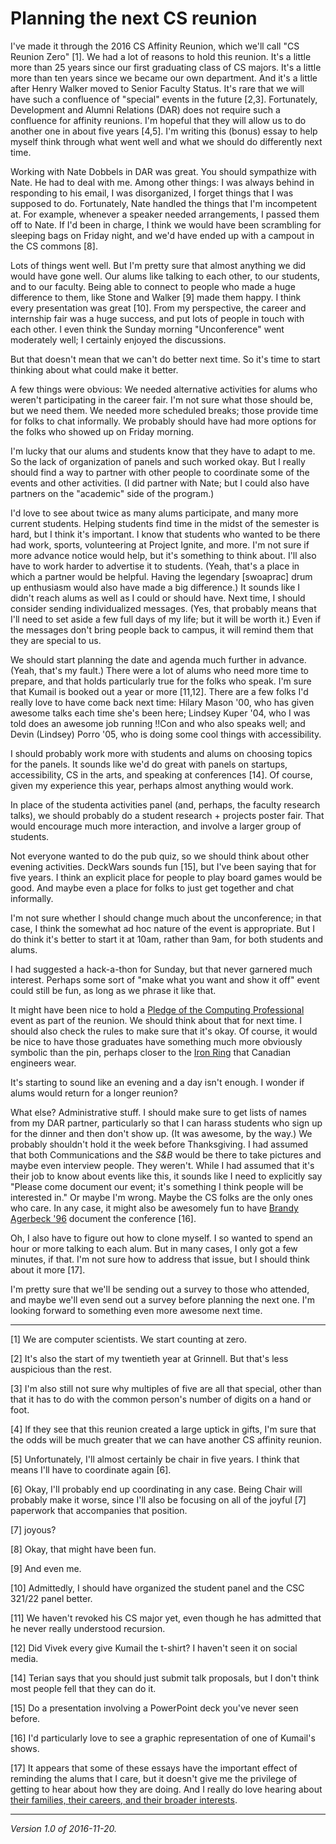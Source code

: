Planning the next CS reunion
============================

I've made it through the 2016 CS Affinity Reunion, which we'll call "CS
Reunion Zero" [1].  We had a lot of reasons to hold this reunion.  It's a
little more than 25 years since our first graduating class of CS majors.
It's a little more than ten years since we became our own department.
And it's a little after Henry Walker moved to Senior Faculty Status.
It's rare that we will have such a confluence of "special" events in
the future [2,3].  Fortunately, Development and Alumni Relations (DAR)
does not require such a confluence for affinity reunions.  I'm hopeful
that they will allow us to do another one in about five years [4,5].
I'm writing this (bonus) essay to help myself think through what went
well and what we should do differently next time.

Working with Nate Dobbels in DAR was great.  You should sympathize
with Nate.  He had to deal with me.  Among other things: I was always
behind in responding to his email, I was disorganized, I forget things
that I was supposed to do.  Fortunately, Nate handled the things that
I'm incompetent at.  For example, whenever a speaker needed arrangements,
I passed them off to Nate.  If I'd been in charge, I think we would have
been scrambling for sleeping bags on Friday night, and we'd have ended
up with a campout in the CS commons [8].

Lots of things went well.  But I'm pretty sure that almost anything we
did would have gone well.  Our alums like talking to each other, to our
students, and to our faculty.  Being able to connect to people who made
a huge difference to them, like Stone and Walker [9] made them happy.
I think every presentation was great [10].  From my perspective, the
career and internship fair was a huge success, and put lots of people in
touch with each other.  I even think the Sunday morning "Unconference"
went moderately well; I certainly enjoyed the discussions.

But that doesn't mean that we can't do better next time.  So it's time
to start thinking about what could make it better.

A few things were obvious: We needed alternative activities for alums
who weren't participating in the career fair.  I'm not sure what those
should be, but we need them.  We needed more scheduled breaks; those
provide time for folks to chat informally.  We probably should have had
more options for the folks who showed up on Friday morning.

I'm lucky that our alums and students know that they have to adapt to me.
So the lack of organization of panels and such worked okay.  But I 
really should find a way to partner with other people to coordinate some
of the events and other activities.  (I did partner with Nate; but I
could also have partners on the "academic" side of the program.)  

I'd love to see about twice as many alums participate, and many more
current students.  Helping students find time in the midst of the semester
is hard, but I think it's important.  I know that students who wanted
to be there had work, sports, volunteering at Project Ignite, and more.
I'm not sure if more advance notice would help, but it's something to
think about.  I'll also have to work harder to advertise it to students.
(Yeah, that's a place in which a partner would be helpful.  Having the
legendary [swoaprac] drum up enthusiasm would also have made a big
difference.)  It sounds like I didn't reach alums as well as I could
or should have.  Next time, I should consider sending individualized
messages.  (Yes, that probably means that I'll need to set aside a few
full days of my life; but it will be worth it.)  Even if the messages
don't bring people back to campus, it will remind them that they are
special to us.

We should start planning the date and agenda much further in advance.
(Yeah, that's my fault.)  There were a lot of alums who need more time
to prepare, and that holds particularly true for the folks who speak.
I'm sure that Kumail is booked out a year or more [11,12].  There are
a few folks I'd really love to have come back next time: Hilary Mason
'00, who has given awesome talks each time she's been here; Lindsey
Kuper '04, who I was told does an awesome job running !!Con and
who also speaks well; and Devin (Lindsey) Porro '05, who is doing
some cool things with accessibility.

I should probably work more with students and alums on choosing topics
for the panels.  It sounds like we'd do great with panels on startups,
accessibility, CS in the arts, and speaking at conferences [14].  Of
course, given my experience this year, perhaps almost anything would
work.

In place of the studenta activities panel (and, perhaps, the faculty
research talks), we should probably do a student research + projects
poster fair.  That would encourage much more interaction, and involve
a larger group of students.

Not everyone wanted to do the pub quiz, so we should think about 
other evening activities.  DeckWars sounds fun [15], but I've been
saying that for five years.  I think an explicit place for people 
to play board games would be good.  And maybe even a place for
folks to just get together and chat informally.

I'm not sure whether I should change much about the unconference; in
that case, I think the somewhat ad hoc nature of the event is 
appropriate.  But I do think it's better to start it at 10am, rather
than 9am, for both students and alums.

I had suggested a hack-a-thon for Sunday, but that never garnered much
interest.  Perhaps some sort of "make what you want and show it off"
event could still be fun, as long as we phrase it like that.

It might have been nice to hold a [Pledge of the Computing
Professional](http://pledge-of-the-computing-professional.org/) event
as part of the reunion.  We should think about that for next time.
I should also check the rules to make sure that it's okay.
Of course, it would be nice to have those graduates have something
much more obviously symbolic than the pin, perhaps closer to the [Iron
Ring](https://en.wikipedia.org/wiki/Iron_Ring) that Canadian engineers
wear.

It's starting to sound like an evening and a day isn't enough.  I wonder
if alums would return for a longer reunion?

What else?  Administrative stuff. I should make sure to get lists of
names from my DAR partner, particularly so that I can harass students
who sign up for the dinner and then don't show up.  (It was awesome,
by the way.)  We probably shouldn't hold it the week before Thanksgiving.
I had assumed that both Communications and the _S&B_ would be there to
take pictures and maybe even interview people.  They weren't.  While
I had assumed that it's their job to know about events like this, it
sounds like I need to explicitly say "Please come document our event;
it's something I think people will be interested in."  Or maybe I'm wrong.
Maybe the CS folks are the only ones who care.  In any case, it might
also be awesomely fun to have [Brandy Agerbeck '96](brandy-agerbeck.html)
document the conference [16].

Oh, I also have to figure out how to clone myself.  I so wanted to spend
an hour or more talking to each alum.  But in many cases, I only got a
few minutes, if that.  I'm not sure how to address that issue, but I
should think about it more [17].

I'm pretty sure that we'll be sending out a survey to those
who attended, and maybe we'll even send out a survey before planning the
next one.  I'm looking forward to something even more awesome next time.

---

[1] We are computer scientists.  We start counting at zero.

[2] It's also the start of my twentieth year at Grinnell.  But that's
less auspicious than the rest.

[3] I'm also still not sure why multiples of five are all that special,
other than that it has to do with the common person's number of digits
on a hand or foot.

[4] If they see that this reunion created a large uptick in gifts, I'm
sure that the odds will be much greater that we can have another CS
affinity reunion.

[5] Unfortunately, I'll almost certainly be chair in five years.  I
think that means I'll have to coordinate again [6].

[6] Okay, I'll probably end up coordinating in any case.  Being Chair
will probably make it worse, since I'll also be focusing on all of the
joyful [7] paperwork that accompanies that position.

[7] joyous?

[8] Okay, that might have been fun.

[9] And even me.

[10] Admittedly, I should have organized the student panel and the
CSC 321/22 panel better.

[11] We haven't revoked his CS major yet, even though he has admitted
that he never really understood recursion.

[12] Did Vivek every give Kumail the t-shirt?  I haven't seen it on 
social media.

[14] Terian says that you should just submit talk proposals, but I don't
think most people fell that they can do it.

[15] Do a presentation involving a PowerPoint deck you've never seen
before.

[16] I'd particularly love to see a graphic representation of one of
Kumail's shows.

[17] It appears that some of these essays have the important effect
of reminding the alums that I care, but it doesn't give me the privilege
of getting to hear about how they are doing.  And I really do love hearing
about [their families, their careers, and their broader interests](cs-alums.html).

---

*Version 1.0 of 2016-11-20.*
